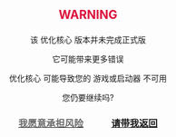 ## <p align="center"><font color='DC143C'>WARNING</font></p>

<p align="center">该 优化核心 版本并未完成正式版</p>
<p align="center">它可能带来更多错误</p>
<p align="center">优化核心 可能导致您的 游戏或启动器 不可用</p>
<p align="center">您仍要继续吗?</p>

### <p align="center">[<font color='#696969'>我愿意承担风险</font>](1.18.1.md)　　　[请带我返回](index.md)</p>